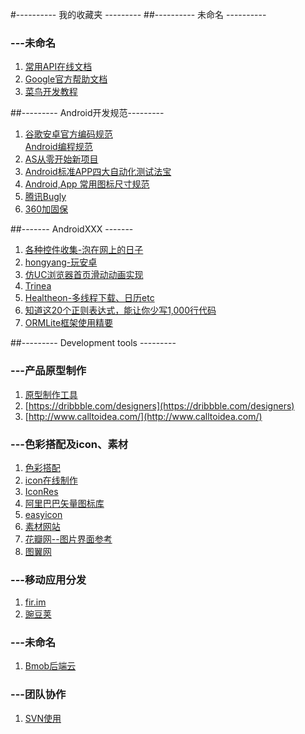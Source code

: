 #---------- 我的收藏夹 ---------
##---------- 未命名 ----------
### ---未命名
 1. [常用API在线文档](http://tool.oschina.net/apidocs)
 2. [Google官方帮助文档](http://android.xsoftlab.net/index.html)
 3. [菜鸟开发教程](http://www.runoob.com/)

##--------- Android开发规范---------
 1. [谷歌安卓官方编码规范](http://source.android.com/source/code-style.html)</br>      [Android编程规范](http://www.jianshu.com/p/fbf9ea4b9d76#rd)
 2. [AS从零开始新项目](http://blog.zhaiyifan.cn/categories/Android-Project-From-0/)
 3. [Android标准APP四大自动化测试法宝](http://www.itnose.net/detail/6635946.html)
 4. [Android,App 常用图标尺寸规范](http://www.jcodecraeer.com/a/anzhuokaifa/androidkaifa/2015/0120/2331.html)
 5. [腾讯Bugly](https://bugly.qq.com/v2/)
 6. [360加固保](http://jiagu.360.cn/)

##------- AndroidXXX -------

 1. [各种控件收集-泡在网上的日子](http://www.jcodecraeer.com/plus/list.php?tid=31)
 2. [hongyang-玩安卓](http://www.xueandroid.com/)
 3. [仿UC浏览器首页滑动动画实现](http://ittiger.cn/2016/05/26/UC%E6%B5%8F%E8%A7%88%E5%99%A8%E9%A6%96%E9%A1%B5%E6%BB%91%E5%8A%A8%E5%8A%A8%E7%94%BB%E5%AE%9E%E7%8E%B0/)
 4. [Trinea](http://www.trinea.cn/)
 5. [Healtheon-多线程下载、日历etc](http://www.cnblogs.com/hanyonglu/archive/2012/02/20/2358801.html)
 6. [知道这20个正则表达式，能让你少写1,000行代码](http://www.jianshu.com/p/e7bb97218946)
 7. [ORMLite框架使用精要](http://www.jianshu.com/p/05782b598cf0)
 
 
##--------- Development tools ---------
### ---产品原型制作
 1. [原型制作工具]( http://www.sketchapp.com/)
 2. [https://dribbble.com/designers](https://dribbble.com/designers)
 3. [http://www.calltoidea.com/](http://www.calltoidea.com/) 

### ---色彩搭配及icon、素材
 1. [色彩搭配](http://www.colorhunt.co/)
 2. [icon在线制作](https://romannurik.github.io/AndroidAssetStudio/icons-launcher.html) 
 3. [IconRes](http://www.iconres.com/)
 4. [阿里巴巴矢量图标库](http://www.iconfont.cn/)
 5. [easyicon](http://www.easyicon.net/)
 6. [素材网站](https://www.pinterest.com/)
 7. [花瓣网--图片界面参考](http://huaban.com/)
 8. [图翼网](http://www.tuyiyi.com/)

### ---移动应用分发
 1. [fir.im](http://fir.im/)
 2. [豌豆荚](http://developer.wandoujia.com/)

### ---未命名
 1. [Bmob后端云](http://www.bmob.cn/site/index)
 
### ---团队协作
 1. [SVN使用](http://blog.sina.com.cn/s/blog_8a3d83320100zhmp.html)

 
 

